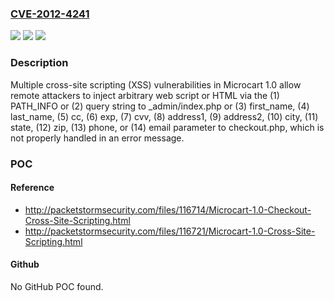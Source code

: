 ### [CVE-2012-4241](https://cve.mitre.org/cgi-bin/cvename.cgi?name=CVE-2012-4241)
![](https://img.shields.io/static/v1?label=Product&message=n%2Fa&color=blue)
![](https://img.shields.io/static/v1?label=Version&message=n%2Fa&color=blue)
![](https://img.shields.io/static/v1?label=Vulnerability&message=n%2Fa&color=brighgreen)

### Description

Multiple cross-site scripting (XSS) vulnerabilities in Microcart 1.0 allow remote attackers to inject arbitrary web script or HTML via the (1) PATH_INFO or (2) query string to _admin/index.php or (3) first_name, (4) last_name, (5) cc, (6) exp, (7) cvv, (8) address1, (9) address2, (10) city, (11) state, (12) zip, (13) phone, or (14) email parameter to checkout.php, which is not properly handled in an error message.

### POC

#### Reference
- http://packetstormsecurity.com/files/116714/Microcart-1.0-Checkout-Cross-Site-Scripting.html
- http://packetstormsecurity.com/files/116721/Microcart-1.0-Cross-Site-Scripting.html

#### Github
No GitHub POC found.

